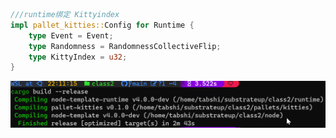 ```rust
///runtime绑定 Kittyindex
impl pallet_kitties::Config for Runtime {
	type Event = Event;
	type Randomness = RandomnessCollectiveFlip;
	type KittyIndex = u32;
}
```
![image](https://github.com/enginefuture/substrateup/blob/main/class2/%E8%BF%90%E8%A1%8C%E6%88%AA%E5%9B%BE1.png)
